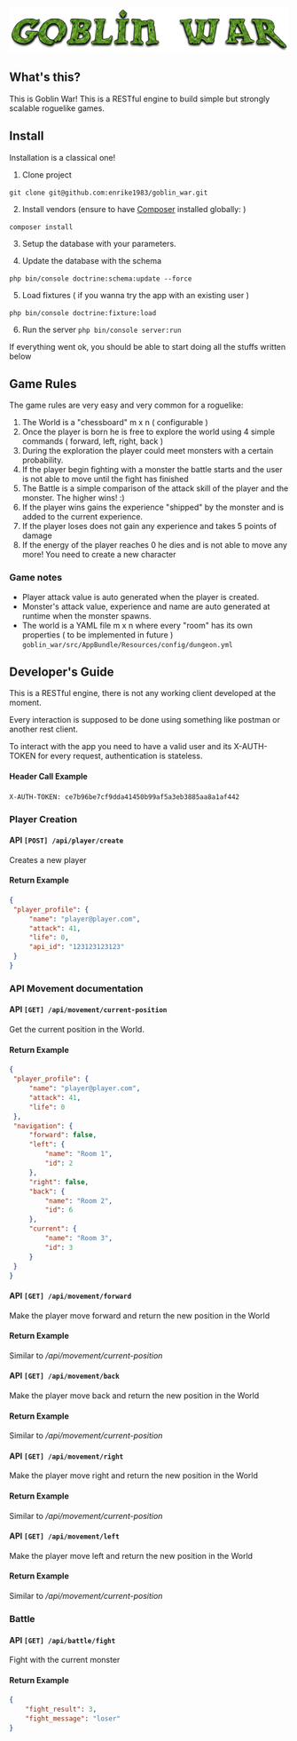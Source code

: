 ![alt text](goblin-war-logo.png "Goblin War")

## What's this?

This is Goblin War! This is a RESTful engine to build simple but strongly scalable roguelike games.

## Install

Installation is a classical one! 

1. Clone project 

`git clone git@github.com:enrike1983/goblin_war.git`

2. Install vendors (ensure to have [Composer](https://getcomposer.org/doc/00-intro.md) installed globally: )

`composer install`

3. Setup the database with your parameters.

4. Update the database with the schema

`php bin/console doctrine:schema:update --force`

5. Load fixtures ( if you wanna try the app with an existing user )

`php bin/console doctrine:fixture:load`

6. Run the server
`php bin/console server:run`

If everything went ok, you should be able to start doing all the stuffs written below

## Game Rules

The game rules are very easy and very common for a roguelike:

1. The World is a "chessboard" m x n ( configurable )
2. Once the player is born he is free to explore the world using 4 simple commands ( forward, left, right, back )
3. During the exploration the player could meet monsters with a certain probability.
4. If the player begin fighting with a monster the battle starts and the user is not able to move until the fight has finished
5. The Battle is a simple comparison of the attack skill of the player and the monster. The higher wins! :)
6. If the player wins gains the experience "shipped" by the monster and is added to the current experience.
7. If the player loses does not gain any experience and takes 5 points of damage
8. If the energy of the player reaches 0 he dies and is not able to move any more! You need to create a new character

### Game notes

* Player attack value is auto generated when the player is created.
* Monster's attack value, experience and name are auto generated at runtime when the monster spawns.
* The world is a YAML file m x n where every "room" has its own properties ( to be implemented in future )
`goblin_war/src/AppBundle/Resources/config/dungeon.yml`

## Developer's Guide

This is a RESTful engine, there is not any working client developed at the moment.

Every interaction is supposed to be done using something like postman or another rest client.

To interact with the app you need to have a valid user and its X-AUTH-TOKEN for every request, authentication is stateless.

#### Header Call Example

`X-AUTH-TOKEN: ce7b96be7cf9dda41450b99af5a3eb3885aa8a1af442`

### Player Creation

#### API `[POST] /api/player/create`

Creates a new player
 
#### Return Example

```json
{
 "player_profile": {
     "name": "player@player.com",
     "attack": 41,
     "life": 0,
     "api_id": "123123123123"
 }
}
```

### API Movement documentation

#### API `[GET] /api/movement/current-position`

Get the current position in the World.
 
#### Return Example
```json
{
 "player_profile": {
     "name": "player@player.com",
     "attack": 41,
     "life": 0
 },
 "navigation": {
     "forward": false,
     "left": {
         "name": "Room 1",
         "id": 2
     },
     "right": false,
     "back": {
         "name": "Room 2",
         "id": 6
     },
     "current": {
         "name": "Room 3",
         "id": 3
     }
 }
}
```

#### API `[GET] /api/movement/forward`

Make the player move forward and return the new position in the World 

#### Return Example 

Similar to _/api/movement/current-position_

#### API `[GET] /api/movement/back`

Make the player move back and return the new position in the World 

#### Return Example 

Similar to _/api/movement/current-position_

#### API `[GET] /api/movement/right`

Make the player move right and return the new position in the World 

#### Return Example 

Similar to _/api/movement/current-position_

#### API `[GET] /api/movement/left`

Make the player move left and return the new position in the World 

#### Return Example 

Similar to _/api/movement/current-position_
 
### Battle

#### API `[GET] /api/battle/fight`

Fight with the current monster

#### Return Example 

```json
{
    "fight_result": 3,
    "fight_message": "loser"
}
```

